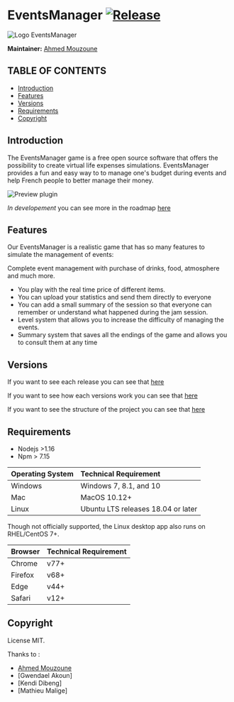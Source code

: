 # EventsManager [![Release](https://github.com/Ahmed-Mouzoune/Events-manager/blob/master/assets/release-img.svg)](https://github.com/Ahmed-Mouzoune/Events-manager/releases/latest)
![Logo EventsManager](https://user-images.githubusercontent.com/45047261/123288194-a090c500-d50f-11eb-9ffe-17d4f453b9af.png)

**Maintainer:** [Ahmed Mouzoune](https://github.com/Ahmed-Mouzoune)

TABLE OF CONTENTS
------------------

* [Introduction](#introduction)
* [Features](#features)
* [Versions](#versions)
* [Requirements](#requirements)
* [Copyright](#copyright)

## Introduction

The EventsManager game is a free open source software that offers the possibility to create virtual life expenses simulations. EventsManager provides a fun and easy way to 
to manage one's budget during events and help French people to better manage their money.

![Preview plugin](https://user-images.githubusercontent.com/45047261/123388566-37559400-d599-11eb-88e4-051457a56d59.png)


*In developement* you can see more in the roadmap [here](https://github.com/Ahmed-Mouzoune/Events-manager/projects)

## Features
Our EventsManager is a realistic game that has so many features to simulate the management of events:

Complete event management with purchase of drinks, food, atmosphere and much more.
* You play with the real time price of different items.
* You can upload your statistics and send them directly to everyone
* You can add a small summary of the session so that everyone can remember or understand what happened during the jam session.
* Level system that allows you to increase the difficulty of managing the events.
* Summary system that saves all the endings of the game and allows you to consult them at any time

## Versions

If you want to see each release you can see that [here](https://github.com/Ahmed-Mouzoune/Events-manager/tags)

If you want to see how each versions work you can see that [here](https://github.com/Ahmed-Mouzoune/Events-manager/projects)

If you want to see the structure of the project you can see that [here](https://github.com/Ahmed-Mouzoune/Events-manager/wiki/How-we-see-our-project-%3F)

## Requirements

* Nodejs >1.16
* Npm > 7.15


| Operating System   | Technical Requirement              |
| ------------------ |:---------------------------------- |
| Windows            | Windows 7, 8.1, and 10             |
| Mac                | MacOS 10.12+                       |
| Linux              | Ubuntu LTS releases 18.04 or later |

Though not officially supported, the Linux desktop app also runs on RHEL/CentOS 7+.

| Browser            | Technical Requirement              |
| ------------------ |:---------------------------------- |
| Chrome             | v77+                               |
| Firefox            | v68+                               |
| Edge               | v44+                               |
| Safari             | v12+                               |

## Copyright

License MIT.

Thanks to :
* [Ahmed Mouzoune](github.com/Ahmed-Mouzoune)
* [Gwendael Akoun]
* [Kendi Dibeng]
* [Mathieu Malige]
